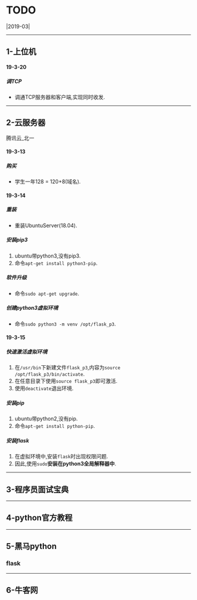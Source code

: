 # TODO
|2019-03|

---

## 1-上位机

#### 19-3-20

##### 调TCP

* 调通TCP服务器和客户端,实现同时收发.

---

## 2-云服务器
腾讯云_北一

#### 19-3-13

##### 购买

* 学生一年128 = 120+8(域名).

#### 19-3-14

##### 重装

* 重装UbuntuServer(18.04).

##### 安装pip3
1. ubuntu带python3,没有pip3.
2. 命令`apt-get install python3-pip`.

##### 软件升级

* 命令`sudo apt-get upgrade`.

##### 创建python3虚拟环境

* 命令`sudo python3 -m venv /opt/flask_p3`.

#### 19-3-15

##### 快速激活虚拟环境

1. 在`/usr/bin`下新建文件`flask_p3`,内容为`source /opt/flask_p3/bin/activate`.
2. 在任意目录下使用`source flask_p3`即可激活.
3. 使用`deactivate`退出环境.

##### 安装pip

1. ubuntu带python2,没有pip.
2. 命令`apt-get install python-pip`.

##### 安装flask

1. 在虚拟环境中,安装`flask`时出现权限问题.
2. 因此,使用`sudo`**安装在python3全局解释器中**.

---

## 3-程序员面试宝典

---

## 4-python官方教程

---

## 5-黑马python

### flask

---

## 6-牛客网

